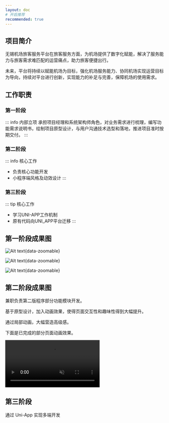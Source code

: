 ```yaml
---
layout: doc
# 开启推荐
recommended: true
---
```


## 项目简介 ##

无锡机场旅客服务平台在旅客服务方面，为机场提供了数字化赋能，解决了服务能力与旅客需求难匹配的运营痛点，助力旅客便捷出行。

未来，平台将持续以赋能机场为目标，强化机场服务能力、协同机场实现运营目标为导向，持续对平台进行创新，实现能力的补足与完善，保障机场的使用需求。

## 工作职责 ##

### 第一阶段 ###

::: info 内部立项
承担项目经理和系统架构师角色，对业务需求进行梳理，编写功能需求说明书，绘制项目原型设计，与用户沟通技术选型和落地，推进项目准时按期交付。
:::

### 第二阶段 ###

::: info 核心工作
- 负责核心功能开发
- 小程序端风格及动效设计
:::

### 第三阶段 ###

::: tip 核心工作
- 学习UNI-APP工作机制
- 原有代码向UNI_APP平台迁移
:::

## 第一阶段成果图 ##

<div class="grid grid-cols-3 gap-4">

![Alt text](/images/cmono-%E5%BE%AE%E4%BF%A1%E5%9B%BE%E7%89%87_20230718132421.jpg){data-zoomable}

![Alt text](/images/cmono-%E5%BE%AE%E4%BF%A1%E5%9B%BE%E7%89%87_20230718132437.jpg){data-zoomable}

![Alt text](/images/cmono-%E5%BE%AE%E4%BF%A1%E5%9B%BE%E7%89%87_20230718132500.jpg){data-zoomable}

</div>

## 第二阶段成果图 ##

兼职负责第二版程序部分功能模块开发。

基于原型设计，加入动画效果，使得页面交互性和趣味性得到大幅提升。

通过局部动画，大幅营造高级感。

下面是已完成的部分页面动画效果。

<div class="grid grid-cols-3 gap-4">

<video src="/videos/5b50abf7a74f90162fbffffe2d82ad61.mp4" muted autoplay loop />

<video src="/videos/0253b0bc6f0b5f543f6f394fbde8e1ef.mp4" muted autoplay loop />

![Alt text](/images/cmono-510f8e701be8ff979daa520e710e30a.jpg){data-zoomable}

</div>

## 第三阶段 ##

通过 Uni-App 实现多端开发
